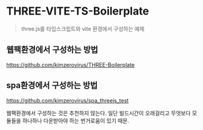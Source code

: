 # THREE-VITE-TS-Boilerplate
> three.js를 타입스크립트와 vite 환경에서 구성하는 예제

## 웹팩환경에서 구성하는 방법
https://github.com/kimzerovirus/THREE-Boilerplate

## spa환경에서 구성하는 방법
https://github.com/kimzerovirus/spa_threejs_test


웹팩환경에서 구성하는 것은 추천하지 않는다.
일단 빌드시간이 오래걸리고 무엇보다 모듈들을 하나하나 다운받아야 하는 번거로움이 있기 때문.
